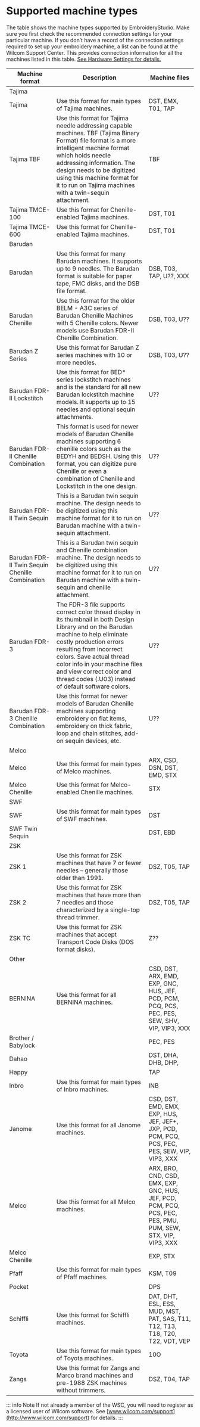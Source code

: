 # Supported machine types

The table shows the machine types supported by EmbroideryStudio. Make sure you first check the recommended connection settings for your particular machine. If you don’t have a record of the connection settings required to set up your embroidery machine, a list can be found at the Wilcom Support Center. This provides connection information for all the machines listed in this table. [See Hardware Settings for details.](../../Setup/hardware/Hardware_Settings)

| Machine format                                  | Description                                                                                                                                                                                                                                                                                                                                | Machine files                                                                                                 |
| ----------------------------------------------- | ------------------------------------------------------------------------------------------------------------------------------------------------------------------------------------------------------------------------------------------------------------------------------------------------------------------------------------------ | ------------------------------------------------------------------------------------------------------------- |
| Tajima                                          |                                                                                                                                                                                                                                                                                                                                            |                                                                                                               |
| Tajima                                          | Use this format for main types of Tajima machines.                                                                                                                                                                                                                                                                                         | DST, EMX, T01, TAP                                                                                            |
| Tajima TBF                                      | Use this format for Tajima needle addressing capable machines. TBF (Tajima Binary Format) file format is a more intelligent machine format which holds needle addressing information. The design needs to be digitized using this machine format for it to run on Tajima machines with a twin-sequin attachment.                           | TBF                                                                                                           |
| Tajima TMCE-100                                 | Use this format for Chenille-enabled Tajima machines.                                                                                                                                                                                                                                                                                      | DST, T01                                                                                                      |
| Tajima TMCE-600                                 | Use this format for Chenille-enabled Tajima machines.                                                                                                                                                                                                                                                                                      | DST, T01                                                                                                      |
| Barudan                                         |                                                                                                                                                                                                                                                                                                                                            |                                                                                                               |
| Barudan                                         | Use this format for many Barudan machines. It supports up to 9 needles. The Barudan format is suitable for paper tape, FMC disks, and the DSB file format.                                                                                                                                                                                 | DSB, T03, TAP, U??, XXX                                                                                       |
| Barudan Chenille                                | Use this format for the older BELM - A3C series of Barudan Chenille Machines with 5 Chenille colors. Newer models use Barudan FDR-II Chenille Combination.                                                                                                                                                                                 | DSB, T03, U??                                                                                                 |
| Barudan Z Series                                | Use this format for Barudan Z series machines with 10 or more needles.                                                                                                                                                                                                                                                                     | DSB, T03, U??                                                                                                 |
| Barudan FDR-II Lockstitch                       | Use this format for BED\* series lockstitch machines and is the standard for all new Barudan lockstitch machine models. It supports up to 15 needles and optional sequin attachments.                                                                                                                                                      | U??                                                                                                           |
| Barudan FDR-II Chenille Combination             | This format is used for newer models of Barudan Chenille machines supporting 6 chenille colors such as the BEDYH and BEDSH. Using this format, you can digitize pure Chenille or even a combination of Chenille and Lockstitch in the one design.                                                                                          | U??                                                                                                           |
| Barudan FDR-II Twin Sequin                      | This is a Barudan twin sequin machine. The design needs to be digitized using this machine format for it to run on Barudan machine with a twin-sequin attachment.                                                                                                                                                                          | U??                                                                                                           |
| Barudan FDR-II Twin Sequin Chenille Combination | This is a Barudan twin sequin and Chenille combination machine. The design needs to be digitized using this machine format for it to run on Barudan machine with a twin-sequin and chenille attachment.                                                                                                                                    | U??                                                                                                           |
| Barudan FDR-3                                   | The FDR-3 file supports correct color thread display in its thumbnail in both Design Library and on the Barudan machine to help eliminate costly production errors resulting from incorrect colors. Save actual thread color info in your machine files and view correct color and thread codes (.U03) instead of default software colors. | U??                                                                                                           |
| Barudan FDR-3 Chenille Combination              | Use this format for newer models of Barudan Chenille machines supporting embroidery on flat items, embroidery on thick fabric, loop and chain stitches, add-on sequin devices, etc.                                                                                                                                                        | U??                                                                                                           |
| Melco                                           |                                                                                                                                                                                                                                                                                                                                            |                                                                                                               |
| Melco                                           | Use this format for main types of Melco machines.                                                                                                                                                                                                                                                                                          | ARX, CSD, DSN, DST, EMD, STX                                                                                  |
| Melco Chenille                                  | Use this format for Melco-enabled Chenille machines.                                                                                                                                                                                                                                                                                       | STX                                                                                                           |
| SWF                                             |                                                                                                                                                                                                                                                                                                                                            |                                                                                                               |
| SWF                                             | Use this format for main types of SWF machines.                                                                                                                                                                                                                                                                                            | DST                                                                                                           |
| SWF Twin Sequin                                 |                                                                                                                                                                                                                                                                                                                                            | DST, EBD                                                                                                      |
| ZSK                                             |                                                                                                                                                                                                                                                                                                                                            |                                                                                                               |
| ZSK 1                                           | Use this format for ZSK machines that have 7 or fewer needles – generally those older than 1991.                                                                                                                                                                                                                                           | DSZ, T05, TAP                                                                                                 |
| ZSK 2                                           | Use this format for ZSK machines that have more than 7 needles and those characterized by a single-top thread trimmer.                                                                                                                                                                                                                     | DSZ, T05, TAP                                                                                                 |
| ZSK TC                                          | Use this format for ZSK machines that accept Transport Code Disks (DOS format disks).                                                                                                                                                                                                                                                      | Z??                                                                                                           |
| Other                                           |                                                                                                                                                                                                                                                                                                                                            |                                                                                                               |
| BERNINA                                         | Use this format for all BERNINA machines.                                                                                                                                                                                                                                                                                                  | CSD, DST, ARX, EMD, EXP, GNC, HUS, JEF, PCD, PCM, PCQ, PCS, PEC, PES, SEW, SHV, VIP, VIP3, XXX                |
| Brother / Babylock                              |                                                                                                                                                                                                                                                                                                                                            | PEC, PES                                                                                                      |
| Dahao                                           |                                                                                                                                                                                                                                                                                                                                            | DST, DHA, DHB, DHP,                                                                                           |
| Happy                                           |                                                                                                                                                                                                                                                                                                                                            | TAP                                                                                                           |
| Inbro                                           | Use this format for main types of Inbro machines.                                                                                                                                                                                                                                                                                          | INB                                                                                                           |
| Janome                                          | Use this format for all Janome machines.                                                                                                                                                                                                                                                                                                   | CSD, DST, EMD, EMX, EXP, HUS, JEF, JEF+, JXP, PCD, PCM, PCQ, PCS, PEC, PES, SEW, VIP, VIP3, XXX               |
| Melco                                           | Use this format for all Melco machines.                                                                                                                                                                                                                                                                                                    | ARX, BRO, CND, CSD, EMX, EXP, GNC, HUS, JEF, PCD, PCM, PCQ, PCS, PEC, PES, PMU, PUM, SEW, STX, VIP, VIP3, XXX |
| Melco Chenille                                  |                                                                                                                                                                                                                                                                                                                                            | EXP, STX                                                                                                      |
| Pfaff                                           | Use this format for main types of Pfaff machines.                                                                                                                                                                                                                                                                                          | KSM, T09                                                                                                      |
| Pocket                                          |                                                                                                                                                                                                                                                                                                                                            | DPS                                                                                                           |
| Schiffli                                        | Use this format for Schiffli machines.                                                                                                                                                                                                                                                                                                     | DAT, DHT, ESL, ESS, MUD, MST, PAT, SAS, T11, T12, T13, T18, T20, T22, VDT, VEP                                |
| Toyota                                          | Use this format for main types of Toyota machines.                                                                                                                                                                                                                                                                                         | 10O                                                                                                           |
| Zangs                                           | Use this format for Zangs and Marco brand machines and pre-1988 ZSK machines without trimmers.                                                                                                                                                                                                                                             | DSZ, T04, TAP                                                                                                 |

::: info Note
If not already a member of the WSC, you will need to register as a licensed user of Wilcom software. See [www.wilcom.com/support](http://www.wilcom.com/support) for details.
:::
